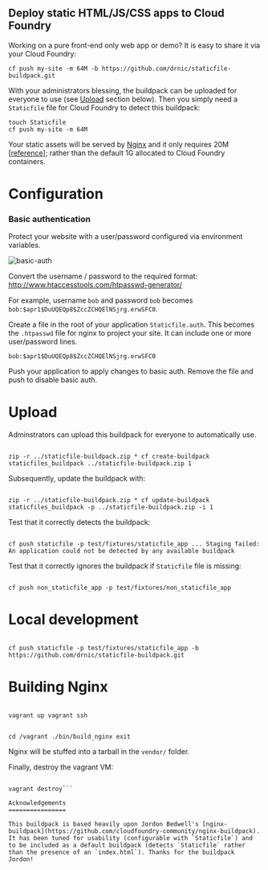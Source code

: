Deploy static HTML/JS/CSS apps to Cloud Foundry
-----------------------------------------------

Working on a pure front-end only web app or demo? It is easy to share it via your Cloud Foundry:

```
cf push my-site -m 64M -b https://github.com/drnic/staticfile-buildpack.git
```

With your administrators blessing, the buildpack can be uploaded for everyone to use (see [Upload](#upload) section below). Then you simply need a `Staticfile` file for Cloud Foundry to detect this buildpack:

```
touch Staticfile
cf push my-site -m 64M
```

Your static assets will be served by [Nginx](http://nginx.com/) and it only requires 20M [[reference](http://wiki.nginx.org/WhyUseIt)]; rather than the default 1G allocated to Cloud Foundry containers.

Configuration
=============

### Basic authentication

Protect your website with a user/password configured via environment variables.

![basic-auth](http://cl.ly/image/13402a2d0R1i/basicauth.png)

Convert the username / password to the required format: http://www.htaccesstools.com/htpasswd-generator/

For example, username `bob` and password `bob` becomes `bob:$apr1$DuUQEQp8$ZccZCHQElNSjrg.erwSFC0`.

Create a file in the root of your application `Staticfile.auth`. This becomes the `.htpasswd` file for nginx to project your site. It can include one or more user/password lines.

```
bob:$apr1$DuUQEQp8$ZccZCHQElNSjrg.erwSFC0
```

Push your application to apply changes to basic auth. Remove the file and push to disable basic auth.

Upload
======

Adminstrators can upload this buildpack for everyone to automatically use.

```

zip -r ../staticfile-buildpack.zip * cf create-buildpack staticfiles_buildpack ../staticfile-buildpack.zip 1

```

Subsequently, update the buildpack with:

```

zip -r ../staticfile-buildpack.zip * cf update-buildpack staticfiles_buildpack -p ../staticfile-buildpack.zip -i 1

```

Test that it correctly detects the buildpack:

```

cf push staticfile -p test/fixtures/staticfile_app ... Staging failed: An application could not be detected by any available buildpack

```

Test that it correctly ignores the buildpack if `Staticfile` file is missing:

```

cf push non_staticfile_app -p test/fixtures/non_staticfile_app

```

Local development
=================

```

cf push staticfile -p test/fixtures/staticfile_app -b https://github.com/drnic/staticfile-buildpack.git

```

Building Nginx
==============

```

vagrant up vagrant ssh

```

```

cd /vagrant ./bin/build_nginx exit

```

Nginx will be stuffed into a tarball in the `vendor/` folder.

Finally, destroy the vagrant VM:

```

vagrant destroy```

Acknowledgements
================

This buildpack is based heavily upon Jordon Bedwell's [nginx-buildpack](https://github.com/cloudfoundry-community/nginx-buildpack). It has been tuned for usability (configurable with `Staticfile`) and to be included as a default buildpack (detects `Staticfile` rather than the presence of an `index.html`). Thanks for the buildpack Jordon!
